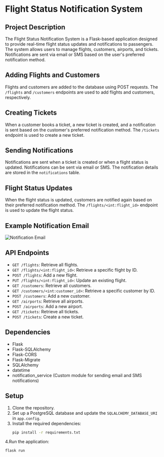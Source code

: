# Flight Status Notification System

## Project Description

The Flight Status Notification System is a Flask-based application designed to provide real-time flight status updates and notifications to passengers. The system allows users to manage flights, customers, airports, and tickets. Notifications are sent via email or SMS based on the user's preferred notification method.

## Adding Flights and Customers

Flights and customers are added to the database using POST requests. The `/flights` and `/customers` endpoints are used to add flights and customers, respectively.

## Creating Tickets

When a customer books a ticket, a new ticket is created, and a notification is sent based on the customer's preferred notification method. The `/tickets` endpoint is used to create a new ticket.

## Sending Notifications

Notifications are sent when a ticket is created or when a flight status is updated. Notifications can be sent via email or SMS. The notification details are stored in the `notifications` table.

## Flight Status Updates

When the flight status is updated, customers are notified again based on their preferred notification method. The `/flights/<int:flight_id>` endpoint is used to update the flight status.

## Example Notification Email

![Notification Email](https://storage.googleapis.com/image_buck_123/Screenshot%20(16).png)

## API Endpoints

- `GET /flights`: Retrieve all flights.
- `GET /flights/<int:flight_id>`: Retrieve a specific flight by ID.
- `POST /flights`: Add a new flight.
- `PUT /flights/<int:flight_id>`: Update an existing flight.
- `GET /customers`: Retrieve all customers.
- `GET /customers/<int:customer_id>`: Retrieve a specific customer by ID.
- `POST /customers`: Add a new customer.
- `GET /airports`: Retrieve all airports.
- `POST /airports`: Add a new airport.
- `GET /tickets`: Retrieve all tickets.
- `POST /tickets`: Create a new ticket.
  
## Dependencies

- Flask
- Flask-SQLAlchemy
- Flask-CORS
- Flask-Migrate
- SQLAlchemy
- datetime
- notification_service (Custom module for sending email and SMS notifications)

## Setup

1. Clone the repository.
2. Set up a PostgreSQL database and update the `SQLALCHEMY_DATABASE_URI` in `app.config`.
3. Install the required dependencies:
   ```sh
   pip install -r requirements.txt
4.Run the application:
   ```sh
   flask run

